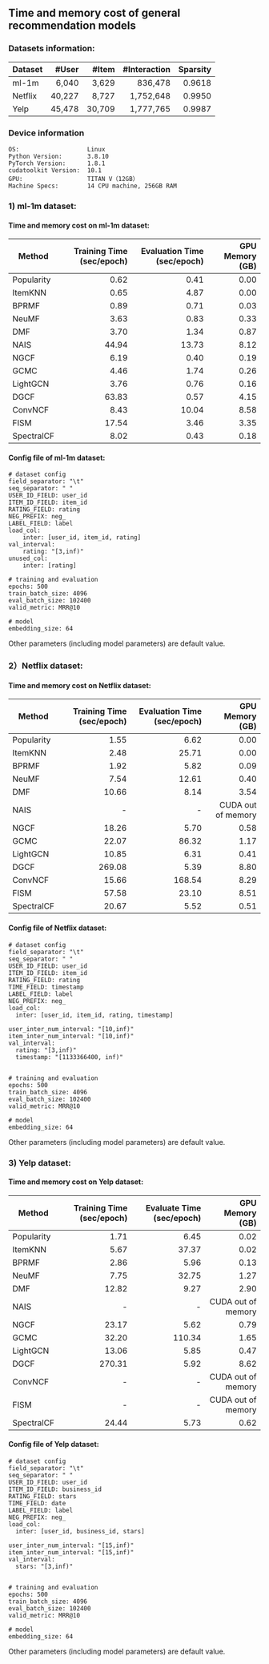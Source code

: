 ## Time  and memory cost of general recommendation models 

### Datasets information:

| Dataset | #User   | #Item   | #Interaction | Sparsity |
| ------- | ------: | ------: | -----------: | -------: |
| ml-1m   |  6,040  |  3,629  |   836,478    |  0.9618  |
| Netflix | 40,227  |  8,727  |  1,752,648   |  0.9950  |
| Yelp    | 45,478  | 30,709  |  1,777,765   |  0.9987  |

### Device information

```
OS:                   Linux
Python Version:       3.8.10
PyTorch Version:      1.8.1
cudatoolkit Version:  10.1
GPU:                  TITAN V（12GB）
Machine Specs:        14 CPU machine, 256GB RAM
```

### 1) ml-1m dataset:

#### Time and memory cost on ml-1m dataset:

| Method     | Training Time (sec/epoch) | Evaluation Time (sec/epoch) | GPU Memory (GB) |
| ---------- | ------------------------: | --------------------------: | --------------: |
| Popularity |                     0.62  |                       0.41  |           0.00  |
| ItemKNN    |                     0.65  |                       4.87  |           0.00  |
| BPRMF      |                     0.89  |                       0.71  |           0.03  |
| NeuMF      |                     3.63  |                       0.83  |           0.33  |
| DMF        |                     3.70  |                       1.34  |           0.87  |
| NAIS       |                    44.94  |                      13.73  |           8.12  |
| NGCF       |                     6.19  |                       0.40  |           0.19  |
| GCMC       |                     4.46  |                       1.74  |           0.26  |
| LightGCN   |                     3.76  |                       0.76  |           0.16  |
| DGCF       |                    63.83  |                       0.57  |           4.15  |
| ConvNCF    |                     8.43  |                      10.04  |           8.58  |
| FISM       |                    17.54  |                       3.46  |           3.35  |
| SpectralCF |                     8.02  |                       0.43  |           0.18  |

#### Config file of ml-1m dataset:

```
# dataset config
field_separator: "\t"
seq_separator: " "
USER_ID_FIELD: user_id
ITEM_ID_FIELD: item_id
RATING_FIELD: rating
NEG_PREFIX: neg_
LABEL_FIELD: label
load_col:
    inter: [user_id, item_id, rating]
val_interval:
    rating: "[3,inf)"    
unused_col: 
    inter: [rating]

# training and evaluation
epochs: 500
train_batch_size: 4096
eval_batch_size: 102400
valid_metric: MRR@10

# model
embedding_size: 64
```

Other parameters (including model parameters) are default value. 

### 2）Netflix dataset:

#### Time and memory cost on Netflix dataset:

| Method     | Training Time (sec/epoch) | Evaluation Time (sec/epoch) | GPU Memory (GB)      |
| ---------- | ------------------------: | --------------------------: | -------------------: |
| Popularity |                     1.55  |                       6.62  |                0.00  |
| ItemKNN    |                     2.48  |                      25.71  |                0.00  |
| BPRMF      |                     1.92  |                       5.82  |                0.09  |
| NeuMF      |                     7.54  |                      12.61  |                0.40  |
| DMF        |                    10.66  |                       8.14  |                3.54  |
| NAIS       |                         - |                           - |   CUDA out of memory |
| NGCF       |                    18.26  |                       5.70  |                0.58  |
| GCMC       |                    22.07  |                      86.32  |                1.17  |
| LightGCN   |                    10.85  |                       6.31  |                0.41  |
| DGCF       |                   269.08  |                       5.39  |                8.80  |
| ConvNCF    |                    15.66  |                     168.54  |                8.29  |
| FISM       |                    57.58  |                      23.10  |                8.51  |
| SpectralCF |                    20.67  |                       5.52  |                0.51  |

#### Config file of Netflix dataset:

```
# dataset config
field_separator: "\t"
seq_separator: " "
USER_ID_FIELD: user_id
ITEM_ID_FIELD: item_id
RATING_FIELD: rating
TIME_FIELD: timestamp
LABEL_FIELD: label
NEG_PREFIX: neg_
load_col:
  inter: [user_id, item_id, rating, timestamp]

user_inter_num_interval: "[10,inf)"
item_inter_num_interval: "[10,inf)"
val_interval:
  rating: "[3,inf)"
  timestamp: "[1133366400, inf)"


# training and evaluation
epochs: 500
train_batch_size: 4096
eval_batch_size: 102400
valid_metric: MRR@10

# model
embedding_size: 64 
```

Other parameters (including model parameters) are default value. 

### 3) Yelp dataset:

#### Time and memory cost on Yelp dataset:

| Method     | Training Time (sec/epoch) | Evaluate Time (sec/epoch) | GPU Memory (GB)      |
| ---------- | ------------------------: | ------------------------: | -------------------: |
| Popularity |                     1.71  |                     6.45  |                0.02  |
| ItemKNN    |                     5.67  |                    37.37  |                0.02  |
| BPRMF      |                     2.86  |                     5.96  |                0.13  |
| NeuMF      |                     7.75  |                    32.75  |                1.27  |
| DMF        |                    12.82  |                     9.27  |                2.90  |
| NAIS       |                         - |                         - |   CUDA out of memory |
| NGCF       |                    23.17  |                     5.62  |                0.79  |
| GCMC       |                    32.20  |                   110.34  |                1.65  |
| LightGCN   |                    13.06  |                     5.85  |                0.47  |
| DGCF       |                   270.31  |                     5.92  |                8.62  |
| ConvNCF    |                         - |                         - |   CUDA out of memory |
| FISM       |                         - |                         - |   CUDA out of memory |
| SpectralCF |                    24.44  |                     5.73  |                0.62  |

#### Config file of Yelp dataset:

```
# dataset config
field_separator: "\t"
seq_separator: " "
USER_ID_FIELD: user_id
ITEM_ID_FIELD: business_id
RATING_FIELD: stars
TIME_FIELD: date
LABEL_FIELD: label
NEG_PREFIX: neg_
load_col:
  inter: [user_id, business_id, stars]

user_inter_num_interval: "[15,inf)"
item_inter_num_interval: "[15,inf)"
val_interval:
  stars: "[3,inf)"


# training and evaluation
epochs: 500
train_batch_size: 4096
eval_batch_size: 102400
valid_metric: MRR@10

# model
embedding_size: 64
```

Other parameters (including model parameters) are default value. 









